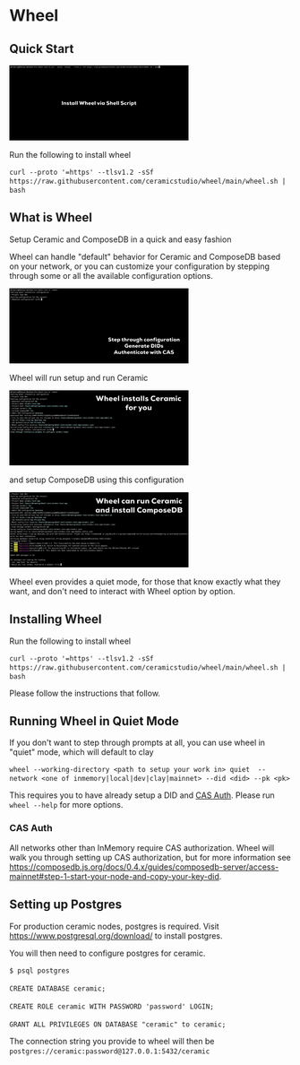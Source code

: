 # Wheel

## Quick Start

![](./gifs/install.gif)

Run the following to install wheel

    curl --proto '=https' --tlsv1.2 -sSf https://raw.githubusercontent.com/ceramicstudio/wheel/main/wheel.sh | bash
    
## What is Wheel

Setup Ceramic and ComposeDB in a quick and easy fashion

Wheel can handle "default" behavior for Ceramic and ComposeDB based on your network, or you can customize your 
configuration by stepping through some or all the available configuration options.

![](./gifs/running.gif)

Wheel will run setup and run Ceramic

![](./gifs/install_ceramic.gif)

and setup ComposeDB using this configuration

![](./gifs/composedb.gif)

Wheel even provides a quiet mode, for those that know exactly what they want, and don't need to interact with Wheel option
by option.

## Installing Wheel
Run the following to install wheel

    curl --proto '=https' --tlsv1.2 -sSf https://raw.githubusercontent.com/ceramicstudio/wheel/main/wheel.sh | bash

Please follow the instructions that follow.

## Running Wheel in Quiet Mode

If you don't want to step through prompts at all, you can use wheel in "quiet" mode, which will default to clay

    wheel --working-directory <path to setup your work in> quiet  --network <one of inmemory|local|dev|clay|mainnet> --did <did> --pk <pk>

This requires you to have already setup a DID and [CAS Auth](#cas-auth). Please run `wheel --help` for more options.

### CAS Auth
All networks other than InMemory require CAS authorization. Wheel will walk you through setting up CAS authorization, but
for more information see https://composedb.js.org/docs/0.4.x/guides/composedb-server/access-mainnet#step-1-start-your-node-and-copy-your-key-did.

## Setting up Postgres
For production ceramic nodes, postgres is required. Visit https://www.postgresql.org/download/ to install postgres.

You will then need to configure postgres for ceramic.

    $ psql postgres

    CREATE DATABASE ceramic;

    CREATE ROLE ceramic WITH PASSWORD 'password' LOGIN;

    GRANT ALL PRIVILEGES ON DATABASE "ceramic" to ceramic;

The connection string you provide to wheel will then be `postgres://ceramic:password@127.0.0.1:5432/ceramic`
